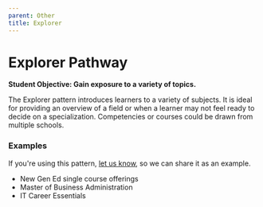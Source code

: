 ```yaml
---
parent: Other
title: Explorer 
---
```

# Explorer Pathway
**Student Objective: Gain exposure to a variety of topics.**

The Explorer pattern introduces learners to a variety of subjects. It is ideal for providing an overview of a field or when a learner may not feel ready to decide on a  specialization. Competencies or courses could be drawn from multiple schools.

### Examples
If you're using this pattern, [let us know](https://github.com/Standards-and-Practices/structured-rapid-development/issues/new?assignees=&labels=documentation&template=example-submission.md&title=Example+of+%5Byour+pattern+here%5D), so we can share it as an example. 
- New Gen Ed single course offerings
- Master of Business Administration
- IT Career Essentials
